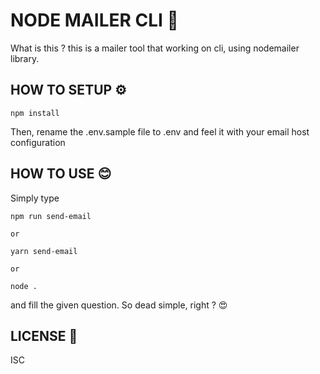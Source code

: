 # NODE MAILER CLI 📧

What is this ? this is a mailer tool that working on cli, using nodemailer library.

## HOW TO SETUP ⚙

```
npm install
```

Then, rename the .env.sample file to .env and feel it with your email host configuration

## HOW TO USE 😊

Simply type

```
npm run send-email

or

yarn send-email

or

node .
```

and fill the given question. So dead simple, right ? 😍

## LICENSE 📜

ISC
